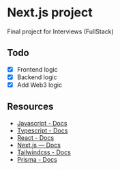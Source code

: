 # Next.js project

Final project for Interviews (FullStack)

## Todo
- [x] Frontend logic
- [x] Backend logic
- [x] Add Web3 logic

## Resources

- [Javascript - Docs](https://developer.mozilla.org/en-US/docs/Web/JavaScript)
- [Typescript - Docs](https://www.typescriptlang.org/docs)
- [React - Docs](https://reactjs.org/docs/getting-started.html)
- [Next.js — Docs](https://nextjs.org/docs)
- [Tailwindcss - Docs](https://tailwindcss.com/docs/installation)
- [Prisma - Docs](https://www.prisma.io/docs)